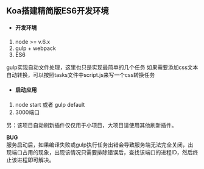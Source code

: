 ## Koa搭建精简版ES6开发环境


* #### 开发环境  

1. node >= v.6.x
2. gulp + webpack
3. ES6

gulp实现自动文件处理，这里也只是实现最简单的几个任务
如果需要添加css文本自动转换，可以按照tasks文件中script.js来写一个css转换任务

* #### 启动应用  

1. node start  或者 gulp default
2. 3000端口

另：该项目自动刷新插件仅仅用于小项目，大项目请使用其他刷新插件。

**BUG**    
服务启动后，如果编译失败或gulp执行任务出错会导致服务端无法完全关闭，出现端口占用的现象，出现该情况只需要排除错误后，查找该端口的进程ID，然后终止该进程即可解决。